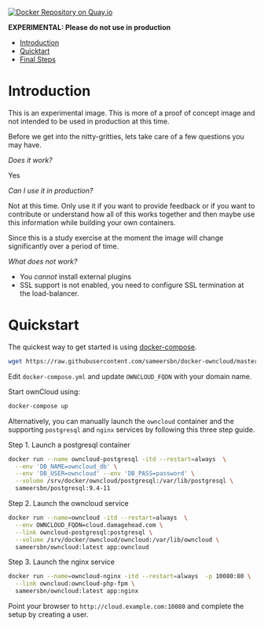 [![Docker Repository on Quay.io](https://quay.io/repository/sameersbn/owncloud/status "Docker Repository on Quay.io")](https://quay.io/repository/sameersbn/owncloud)

**EXPERIMENTAL: Please do not use in production**

- [Introduction](#introduction)
- [Quicktart](#quickstart)
- [Final Steps](#final-steps)

# Introduction

This is an experimental image. This is more of a proof of concept image and not intended to be used in production at this time.

Before we get into the nitty-gritties, lets take care of a few questions you may have.

*Does it work?*

Yes

*Can I use it in production?*

Not at this time. Only use it if you want to provide feedback or if you want to contribute or understand how all of this works together and then maybe use this information while building your own containers.

Since this is a study exercise at the moment the image will change significantly over a period of time.

*What does not work?*

- You *cannot* install external plugins
- SSL support is not enabled, you need to configure SSL termination at the load-balancer.

# Quickstart

The quickest way to get started is using [docker-compose](https://docs.docker.com/compose/).

```bash
wget https://raw.githubusercontent.com/sameersbn/docker-owncloud/master/docker-compose.yml
```

Edit `docker-compose.yml` and update `OWNCLOUD_FQDN` with your domain name.

Start ownCloud using:

```bash
docker-compose up
```

Alternatively, you can manually launch the `owncloud` container and the supporting `postgresql` and `nginx` services by following this three step guide.

Step 1. Launch a postgresql container

```bash
docker run --name owncloud-postgresql -itd --restart=always  \
  --env 'DB_NAME=owncloud_db' \
  --env 'DB_USER=owncloud' --env 'DB_PASS=password' \
  --volume /srv/docker/owncloud/postgresql:/var/lib/postgresql \
  sameersbn/postgresql:9.4-11
```

Step 2. Launch the owncloud service

```bash
docker run --name=owncloud -itd --restart=always  \
  --env OWNCLOUD_FQDN=cloud.damagehead.com \
  --link owncloud-postgresql:postgresql \
  --volume /srv/docker/owncloud/owncloud:/var/lib/owncloud \
  sameersbn/owncloud:latest app:owncloud
```

Step 3. Launch the nginx service

```bash
docker run --name=owncloud-nginx -itd --restart=always  -p 10080:80 \
  --link owncloud:owncloud-php-fpm \
  sameersbn/owncloud:latest app:nginx
```

Point your browser to `http://cloud.example.com:10080` and complete the setup by creating a user.
